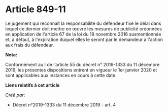 # Article 849-11

Le jugement qui reconnaît la responsabilité du défendeur fixe le délai dans lequel ce dernier doit mettre en œuvre les
mesures de publicité ordonnées en application de l'article 67 de la loi du 18 novembre 2016 susmentionnée et, à défaut, à
l'expiration duquel elles le seront par le demandeur à l'action aux frais du défendeur.

**Nota:**

Conformément au I de l’article 55 du décret n° 2019-1333 du 11 décembre 2019, les présentes dispositions entrent en vigueur
le 1er janvier 2020 et sont applicables aux instances en cours à cette date.

**Liens relatifs à cet article**

_Créé par_:

  - Décret n°2019-1333 du 11 décembre 2019 - art. 4

